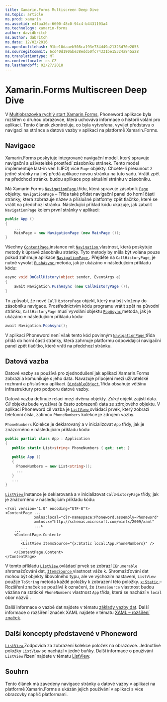 ```yaml
---
title: Xamarin.Forms Multiscreen Deep Dive
ms.topic: article
ms.prod: xamarin
ms.assetid: e4faa36c-6600-48c0-94c4-b4431103a4
ms.technology: xamarin-forms
author: davidbritch
ms.author: dabritch
ms.date: 12/02/2016
ms.openlocfilehash: 91be10daaeb508ca193e734d49a21323d70e2055
ms.sourcegitcommit: 6cd40d190abe38edd50fc74331be15324a845a28
ms.translationtype: MT
ms.contentlocale: cs-CZ
ms.lasthandoff: 02/27/2018
---
```

# <a name="xamarinforms-multiscreen-deep-dive"></a>Xamarin.Forms Multiscreen Deep Dive

V [Multiobrazovka rychlý start Xamarin.Forms](~/xamarin-forms/get-started/hello-xamarin-forms-multiscreen/quickstart.md), Phoneword aplikace byla rozšířen o druhou obrazovce, která uchovává informace o historii volání pro aplikaci. Tento článek zkontroluje, co byla vytvořena, vyvíjet představu o navigaci na stránce a datové vazby v aplikaci na platformě Xamarin.Forms.

## <a name="navigation"></a>Navigace

Xamarin.Forms poskytuje integrované navigační model, který spravuje navigační a uživatelské prostředí zásobníku stránek. Tento model implementuje last-in ven (LIFO) více `Page` objekty. Chcete-li přesunout z jedné stránky na jiný předá aplikace novou stránku na tuto sadu. Vrátit zpět na předchozí stránku budou aplikace pop aktuální stránku v zásobníku.

Má Xamarin.Forms [ `NavigationPage` ](https://developer.xamarin.com/api/type/Xamarin.Forms.NavigationPage/) třídu, která spravuje zásobník [ `Page` ](https://developer.xamarin.com/api/type/Xamarin.Forms.Page/) objekty. `NavigationPage` – Třída také přidat navigační panel do horní části stránky, která zobrazuje název a příslušné platformy <span class="uiitem">zpět</span> tlačítko, které se vrátit na předchozí stránku. Následující příklad kódu ukazuje, jak zabalit `NavigationPage` kolem první stránky v aplikaci:

```csharp
public App ()
{
    ...
    MainPage = new NavigationPage (new MainPage ());
}
```

Všechny [ `ContentPage` ](https://developer.xamarin.com/api/type/Xamarin.Forms.ContentPage/) instance mít [ `Navigation` ](https://developer.xamarin.com/api/property/Xamarin.Forms.VisualElement.Navigation/) vlastnost, která poskytuje metody k úpravě zásobníku stránky. Tyto metody by měla být volána pouze pokud zahrnuje aplikace [ `NavigationPage` ](https://developer.xamarin.com/api/type/Xamarin.Forms.NavigationPage/). Přejděte na `CallHistoryPage`, je nutné vyvolat [ `PushAsync` ](https://developer.xamarin.com/api/member/Xamarin.Forms.NavigationPage.PushAsync/p/Xamarin.Forms.Page/) metoda, jak je ukázáno v následujícím příkladu kódu:

```csharp
async void OnCallHistory(object sender, EventArgs e)
{
    await Navigation.PushAsync (new CallHistoryPage ());
}
```

To způsobí, že nové `CallHistoryPage` objekt, který má být vloženy do zásobníku navigace. Prostřednictvím kódu programu vrátit zpět na původní stránku, `CallHistoryPage` musí vyvolání objektu [ `PopAsync` ](https://developer.xamarin.com/api/member/Xamarin.Forms.NavigationPage.PopAsync()/) metoda, jak je ukázáno v následujícím příkladu kódu:

```csharp
await Navigation.PopAsync();
```

V aplikaci Phoneword není však tento kód povinným [ `NavigationPage` ](https://developer.xamarin.com/api/type/Xamarin.Forms.NavigationPage/) třída přidá do horní části stránky, která zahrnuje platformu odpovídající navigační panel <span class="uiitem">zpět</span> tlačítko, které vrátí na předchozí stránku.

## <a name="data-binding"></a>Datová vazba

Datové vazby se používá pro zjednodušení jak aplikaci Xamarin.Forms zobrazí a komunikuje s jeho data. Navazuje připojení mezi uživatelské rozhraní a příslušnou aplikaci. [ `BindableObject` ](https://developer.xamarin.com/api/type/Xamarin.Forms.BindableObject/) Třída obsahuje většinu infrastruktury pro podporu datové vazby.

Datová vazba definuje relaci mezi dvěma objekty. *Zdroj* objekt zajistí data. *Cíl* objektu bude využívat (a často zobrazení) data ze zdrojového objektu. V aplikaci Phoneword cíl vazba je [ `ListView` ](https://developer.xamarin.com/api/type/Xamarin.Forms.ListView/) ovládací prvek, který zobrazí telefonní čísla, zatímco `PhoneNumbers` kolekce je zdrojem vazby.

`PhoneNumbers` Kolekce je deklarovaný a v inicializovat `App` třídy, jak je znázorněno v následujícím příkladu kódu:

```csharp
public partial class App : Application
{
   public static List<string> PhoneNumbers { get; set; }

   public App ()
   {
     PhoneNumbers = new List<string>();
     ...
   }
   ...
}
```

[ `ListView` ](https://developer.xamarin.com/api/type/Xamarin.Forms.ListView/) Instance je deklarovaná a v inicializovat `CallHistoryPage` třídy, jak je znázorněno v následujícím příkladu kódu:

```xaml
<?xml version="1.0" encoding="UTF-8"?>
<ContentPage ...
             xmlns:local="clr-namespace:Phoneword;assembly=Phoneword"
             xmlns:x="http://schemas.microsoft.com/winfx/2009/xaml"
             ...>
    ...
    <ContentPage.Content>
       ...
       <ListView ItemsSource="{x:Static local:App.PhoneNumbers}" />
       ...
    </ContentPage.Content>
</ContentPage>
```

V tomto příkladu [ `ListView` ](https://developer.xamarin.com/api/type/Xamarin.Forms.ListView/) ovládací prvek se zobrazí `IEnumerable` shromažďování dat, [ `ItemsSource` ](https://developer.xamarin.com/api/property/Xamarin.Forms.ItemsView.ItemsSource/) vlastnost váže k. Shromažďování dat mohou být objekty libovolného typu, ale ve výchozím nastavení, `ListView` použije `ToString` metoda každé položky k zobrazení této položky. [ `x:Static` ](https://developer.xamarin.com/api/type/Xamarin.Forms.Xaml.StaticExtension/) – Rozšíření značek se používá k označení, že `ItemsSource` vlastnost budou vázána na statické `PhoneNumbers` vlastnost `App` třída, která se nachází v `local` obor názvů .

Další informace o vazbě dat najdete v tématu [základy vazby dat](~/xamarin-forms/xaml/xaml-basics/data-binding-basics.md). Další informace o rozšíření značek XAML najdete v tématu [XAML – rozšíření značek](~/xamarin-forms/xaml/xaml-basics/xaml-markup-extensions.md).

## <a name="additional-concepts-introduced-in-phoneword"></a>Další koncepty představené v Phoneword

[ `ListView` ](https://developer.xamarin.com/api/type/Xamarin.Forms.ListView/) Zodpovídá za zobrazení kolekce položek na obrazovce. Jednotlivé položky `ListView` se nachází v jedné buňky. Další informace o používání `ListView` řízení najdete v tématu [ListView](~/xamarin-forms/user-interface/listview/index.md).

## <a name="summary"></a>Souhrn

Tento článek má zavedeny navigace stránky a datové vazby v aplikaci na platformě Xamarin.Forms a ukázán jejich používání v aplikaci s více obrazovky napříč platformami.
